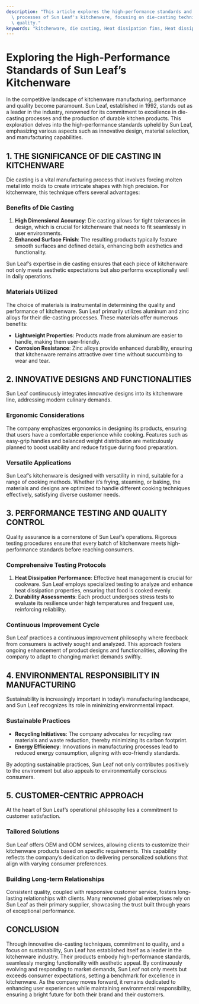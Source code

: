 ```yaml
---
description: "This article explores the high-performance standards and innovative manufacturing\
  \ processes of Sun Leaf's kitchenware, focusing on die-casting techniques and product\
  \ quality."
keywords: "kitchenware, die casting, Heat dissipation fins, Heat dissipation optimization design"
---
```

# Exploring the High-Performance Standards of Sun Leaf’s Kitchenware

In the competitive landscape of kitchenware manufacturing, performance and quality become paramount. Sun Leaf, established in 1992, stands out as a leader in the industry, renowned for its commitment to excellence in die-casting processes and the production of durable kitchen products. This exploration delves into the high-performance standards upheld by Sun Leaf, emphasizing various aspects such as innovative design, material selection, and manufacturing capabilities.

## 1. THE SIGNIFICANCE OF DIE CASTING IN KITCHENWARE

Die casting is a vital manufacturing process that involves forcing molten metal into molds to create intricate shapes with high precision. For kitchenware, this technique offers several advantages:

### Benefits of Die Casting

1. **High Dimensional Accuracy**: Die casting allows for tight tolerances in design, which is crucial for kitchenware that needs to fit seamlessly in user environments.
2. **Enhanced Surface Finish**: The resulting products typically feature smooth surfaces and defined details, enhancing both aesthetics and functionality.

Sun Leaf’s expertise in die casting ensures that each piece of kitchenware not only meets aesthetic expectations but also performs exceptionally well in daily operations.

### Materials Utilized

The choice of materials is instrumental in determining the quality and performance of kitchenware. Sun Leaf primarily utilizes aluminum and zinc alloys for their die-casting processes. These materials offer numerous benefits:

- **Lightweight Properties**: Products made from aluminum are easier to handle, making them user-friendly.
- **Corrosion Resistance**: Zinc alloys provide enhanced durability, ensuring that kitchenware remains attractive over time without succumbing to wear and tear.

## 2. INNOVATIVE DESIGNS AND FUNCTIONALITIES

Sun Leaf continuously integrates innovative designs into its kitchenware line, addressing modern culinary demands.

### Ergonomic Considerations

The company emphasizes ergonomics in designing its products, ensuring that users have a comfortable experience while cooking. Features such as easy-grip handles and balanced weight distribution are meticulously planned to boost usability and reduce fatigue during food preparation.

### Versatile Applications

Sun Leaf’s kitchenware is designed with versatility in mind, suitable for a range of cooking methods. Whether it’s frying, steaming, or baking, the materials and designs are optimized to handle different cooking techniques effectively, satisfying diverse customer needs.

## 3. PERFORMANCE TESTING AND QUALITY CONTROL

Quality assurance is a cornerstone of Sun Leaf’s operations. Rigorous testing procedures ensure that every batch of kitchenware meets high-performance standards before reaching consumers.

### Comprehensive Testing Protocols

1. **Heat Dissipation Performance**: Effective heat management is crucial for cookware. Sun Leaf employs specialized testing to analyze and enhance heat dissipation properties, ensuring that food is cooked evenly.
2. **Durability Assessments**: Each product undergoes stress tests to evaluate its resilience under high temperatures and frequent use, reinforcing reliability.

### Continuous Improvement Cycle

Sun Leaf practices a continuous improvement philosophy where feedback from consumers is actively sought and analyzed. This approach fosters ongoing enhancement of product designs and functionalities, allowing the company to adapt to changing market demands swiftly.

## 4. ENVIRONMENTAL RESPONSIBILITY IN MANUFACTURING

Sustainability is increasingly important in today’s manufacturing landscape, and Sun Leaf recognizes its role in minimizing environmental impact.

### Sustainable Practices

- **Recycling Initiatives**: The company advocates for recycling raw materials and waste reduction, thereby minimizing its carbon footprint.
- **Energy Efficiency**: Innovations in manufacturing processes lead to reduced energy consumption, aligning with eco-friendly standards.

By adopting sustainable practices, Sun Leaf not only contributes positively to the environment but also appeals to environmentally conscious consumers.

## 5. CUSTOMER-CENTRIC APPROACH

At the heart of Sun Leaf’s operational philosophy lies a commitment to customer satisfaction.

### Tailored Solutions

Sun Leaf offers OEM and ODM services, allowing clients to customize their kitchenware products based on specific requirements. This capability reflects the company’s dedication to delivering personalized solutions that align with varying consumer preferences.

### Building Long-term Relationships

Consistent quality, coupled with responsive customer service, fosters long-lasting relationships with clients. Many renowned global enterprises rely on Sun Leaf as their primary supplier, showcasing the trust built through years of exceptional performance.

## CONCLUSION

Through innovative die-casting techniques, commitment to quality, and a focus on sustainability, Sun Leaf has established itself as a leader in the kitchenware industry. Their products embody high-performance standards, seamlessly merging functionality with aesthetic appeal. By continuously evolving and responding to market demands, Sun Leaf not only meets but exceeds consumer expectations, setting a benchmark for excellence in kitchenware. As the company moves forward, it remains dedicated to enhancing user experiences while maintaining environmental responsibility, ensuring a bright future for both their brand and their customers.
